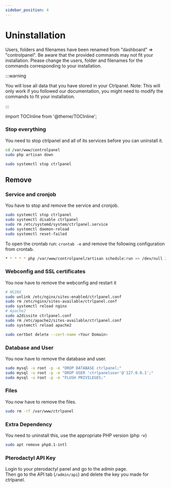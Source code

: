 ```yaml
---
sidebar_position: 4
---
```


# Uninstallation

Users, folders and filenames have been renamed from "dashboard" ⇒ "controlpanel". Be aware that the provided commands may not fit your installation. Please change the users, folder and filenames for the commands corresponding to your installation.

:::warning

You will lose all data that you have stored in your Ctrlpanel.
Note: This will only work if you followed our documentation, you might need to modify the commands to fit your installation.

:::

import TOCInline from '@theme/TOCInline';

<TOCInline toc={toc} />

### Stop everything

You need to stop ctrlpanel and all of its services before you can uninstall it.

```bash
cd /var/www/controlpanel
sudo php artisan down

sudo systemctl stop ctrlpanel
```
## Remove

### Service and cronjob

You have to stop and remove the service and cronjob.

```bash
sudo systemctl stop ctrlpanel
sudo systemctl disable ctrlpanel
sudo rm /etc/systemd/system/ctrlpanel.service
sudo systemctl daemon-reload
sudo systemctl reset-failed
```

To open the crontab run: `crontab -e` and remove the following configuration from crontab.
```bash
* * * * * php /var/www/controlpanel/artisan schedule:run >> /dev/null 2>&1
```

### Webconfig and SSL certificates

You now have to remove the webconfig and restart it

```bash
# NGINX
sudo unlink /etc/nginx/sites-enabled/ctrlpanel.conf
sudo rm /etc/nginx/sites-available/ctrlpanel.conf
sudo systemctl reload nginx
# Apache2
sudo a2dissite ctrlpanel.conf
sudo rm /etc/apache2/sites-available/ctrlpanel.conf
sudo systemctl reload apache2

sudo certbot delete --cert-name <Your Domain>
```

### Database and User

You now have to remove the database and user.

```bash
sudo mysql -u root -p -e "DROP DATABASE ctrlpanel;"
sudo mysql -u root -p -e "DROP USER 'ctrlpaneluser'@'127.0.0.1';"
sudo mysql -u root -p -e "FLUSH PRIVILEGES;"
```

### Files 

You now have to remove the files.

```bash
sudo rm -rf /var/www/ctrlpanel
```

### Extra Dependency

You need to uninstall this, use the appropriate PHP version (php -v)

```bash
sudo apt remove php8.1-intl
```

### Pterodactyl API Key

Login to your pterodactyl panel and go to the admin page.  
Then go to the API tab (`/admin/api`) and delete the key you made for ctrlpanel.

